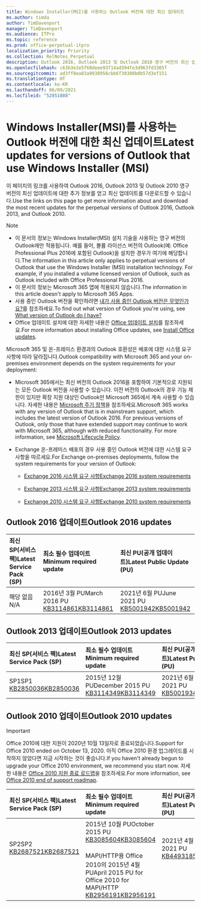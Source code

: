 ```yaml
---
title: Windows Installer(MSI)를 사용하는 Outlook 버전에 대한 최신 업데이트
ms.author: timda
author: TimDavenport
manager: TimDavenport
ms.audience: ITPro
ms.topic: reference
ms.prod: office-perpetual-itpro
localization_priority: Priority
ms.collection: RelNotes_Perpetual
description: Outlook 2016, Outlook 2013 및 Outlook 2010 영구 버전의 최신 업데이트 정보에 대한 링크를 IT 전문가에게 제공합니다.
ms.openlocfilehash: c63b3e2e5f68deee93714ad394fe3d963fd3305f
ms.sourcegitcommit: ad3ff8ea83a9930956cbb6f30300b0b57d3ef151
ms.translationtype: HT
ms.contentlocale: ko-KR
ms.lasthandoff: 06/09/2021
ms.locfileid: "52851888"
---
```

# <a name="latest-updates-for-versions-of-outlook-that-use-windows-installer-msi"></a><span data-ttu-id="75c40-103">Windows Installer(MSI)를 사용하는 Outlook 버전에 대한 최신 업데이트</span><span class="sxs-lookup"><span data-stu-id="75c40-103">Latest updates for versions of Outlook that use Windows Installer (MSI)</span></span>

<span data-ttu-id="75c40-104">이 페이지의 링크를 사용하여 Outlook 2016, Outlook 2013 및 Outlook 2010 영구 버전의 최신 업데이트에 대한 추가 정보를 얻고 최신 업데이트를 다운로드할 수 있습니다.</span><span class="sxs-lookup"><span data-stu-id="75c40-104">Use the links on this page to get more information about and download the most recent updates for the perpetual versions of Outlook 2016, Outlook 2013, and Outlook 2010.</span></span>
  
> [!NOTE]
> - <span data-ttu-id="75c40-p101">이 문서의 정보는 Windows Installer(MSI) 설치 기술을 사용하는 영구 버전의 Outlook에만 적용됩니다. 예를 들어, 볼륨 라이선스 버전의 Outlook(예: Office Professional Plus 2016에 포함된 Outlook)을 설치한 경우가 여기에 해당합니다.</span><span class="sxs-lookup"><span data-stu-id="75c40-p101">The information in this article only applies to perpetual versions of Outlook that use the Windows Installer (MSI) installation technology. For example, if you installed a volume licensed version of Outlook, such as Outlook included with Office Professional Plus 2016.</span></span>
> - <span data-ttu-id="75c40-107">이 문서의 정보는 Microsoft 365 앱에 적용되지 않습니다.</span><span class="sxs-lookup"><span data-stu-id="75c40-107">The information in this article doesn't apply to Microsoft 365 Apps.</span></span>
> - <span data-ttu-id="75c40-108">사용 중인 Outlook 버전을 확인하려면 [내가 사용 중인 Outlook 버전은 무엇인가요?](https://support.office.com/article/b3a9568c-edb5-42b9-9825-d48d82b2257c)를 참조하세요.</span><span class="sxs-lookup"><span data-stu-id="75c40-108">To find out what version of Outlook you're using, see [What version of Outlook do I have?](https://support.office.com/article/b3a9568c-edb5-42b9-9825-d48d82b2257c)</span></span>
> - <span data-ttu-id="75c40-109">Office 업데이트 설치에 대한 자세한 내용은 [Office 업데이트 설치](https://support.office.com/article/2ab296f3-7f03-43a2-8e50-46de917611c5)를 참조하세요.</span><span class="sxs-lookup"><span data-stu-id="75c40-109">For more information about installing Office updates, see [Install Office updates](https://support.office.com/article/2ab296f3-7f03-43a2-8e50-46de917611c5).</span></span> 
  
<span data-ttu-id="75c40-110">Microsoft 365 및 온-프레미스 환경과의 Outlook 호환성은 배포에 대한 시스템 요구 사항에 따라 달라집니다.</span><span class="sxs-lookup"><span data-stu-id="75c40-110">Outlook compatibility with Microsoft 365 and your on-premises environment depends on the system requirements for your deployment:</span></span>
  
- <span data-ttu-id="75c40-p102">Microsoft 365에서는 최신 버전의 Outlook 2016을 포함하여 기본적으로 지원되는 모든 Outlook 버전을 사용할 수 있습니다. 이전 버전의 Outlook의 경우 기능 제한이 있지만 확장 지원 대상인 Outlook만 Microsoft 365에서 계속 사용할 수 있습니다. 자세한 내용은 [Microsoft 주기 정책](https://support.microsoft.com/lifecycle)을 참조하세요.</span><span class="sxs-lookup"><span data-stu-id="75c40-p102">Microsoft 365 works with any version of Outlook that is in mainstream support, which includes the latest version of Outlook 2016. For previous versions of Outlook, only those that have extended support may continue to work with Microsoft 365, although with reduced functionality. For more information, see [Microsoft Lifecycle Policy](https://support.microsoft.com/lifecycle).</span></span>
    
- <span data-ttu-id="75c40-114">Exchange 온-프레미스 배포의 경우 사용 중인 Outlook 버전에 대한 시스템 요구 사항을 따르세요.</span><span class="sxs-lookup"><span data-stu-id="75c40-114">For Exchange on-premises deployments, follow the system requirements for your version of Outlook:</span></span>
    
  - [<span data-ttu-id="75c40-115">Exchange 2016 시스템 요구 사항</span><span class="sxs-lookup"><span data-stu-id="75c40-115">Exchange 2016 system requirements</span></span>](/Exchange/plan-and-deploy/system-requirements)
    
  - [<span data-ttu-id="75c40-116">Exchange 2013 시스템 요구 사항</span><span class="sxs-lookup"><span data-stu-id="75c40-116">Exchange 2013 system requirements</span></span>](/exchange/exchange-2013-system-requirements-exchange-2013-help)
    
  - <span data-ttu-id="75c40-117">[Exchange 2010 시스템 요구 사항](/previous-versions/office/exchange-server-2010/aa996719(v=exchg.141))</span><span class="sxs-lookup"><span data-stu-id="75c40-117">[Exchange 2010 system requirements](/previous-versions/office/exchange-server-2010/aa996719(v=exchg.141))</span></span>

   
## <a name="outlook-2016-updates"></a><span data-ttu-id="75c40-118">Outlook 2016 업데이트</span><span class="sxs-lookup"><span data-stu-id="75c40-118">Outlook 2016 updates</span></span>

|<span data-ttu-id="75c40-119">**최신 SP(서비스 팩)**</span><span class="sxs-lookup"><span data-stu-id="75c40-119">**Latest Service Pack (SP)**</span></span>|<span data-ttu-id="75c40-120">**최소 필수 업데이트**</span><span class="sxs-lookup"><span data-stu-id="75c40-120">**Minimum required update**</span></span>|<span data-ttu-id="75c40-121">**최신 PU(공개 업데이트)**</span><span class="sxs-lookup"><span data-stu-id="75c40-121">**Latest Public Update (PU)**</span></span>|
|:-----|:-----|:-----|
|<span data-ttu-id="75c40-122">해당 없음</span><span class="sxs-lookup"><span data-stu-id="75c40-122">N/A</span></span>  <br/> |<span data-ttu-id="75c40-123">2016년 3월 PU</span><span class="sxs-lookup"><span data-stu-id="75c40-123">March 2016 PU</span></span> <br/>[<span data-ttu-id="75c40-124">KB3114861</span><span class="sxs-lookup"><span data-stu-id="75c40-124">KB3114861</span></span>](https://support.microsoft.com/help/3114861) <br/> |<span data-ttu-id="75c40-125">2021년 6월 PU</span><span class="sxs-lookup"><span data-stu-id="75c40-125">June 2021 PU</span></span> <br/>[<span data-ttu-id="75c40-126">KB5001942</span><span class="sxs-lookup"><span data-stu-id="75c40-126">KB5001942</span></span>](https://support.microsoft.com/help/5001942) 

## <a name="outlook-2013-updates"></a><span data-ttu-id="75c40-127">Outlook 2013 업데이트</span><span class="sxs-lookup"><span data-stu-id="75c40-127">Outlook 2013 updates</span></span>

|<span data-ttu-id="75c40-128">**최신 SP(서비스 팩)**</span><span class="sxs-lookup"><span data-stu-id="75c40-128">**Latest Service Pack (SP)**</span></span>|<span data-ttu-id="75c40-129">**최소 필수 업데이트**</span><span class="sxs-lookup"><span data-stu-id="75c40-129">**Minimum required update**</span></span>|<span data-ttu-id="75c40-130">**최신 PU(공개 업데이트)**</span><span class="sxs-lookup"><span data-stu-id="75c40-130">**Latest Public Update (PU)**</span></span>|
|:-----|:-----|:-----|
|<span data-ttu-id="75c40-131">SP1</span><span class="sxs-lookup"><span data-stu-id="75c40-131">SP1</span></span>  <br/>[<span data-ttu-id="75c40-132">KB2850036</span><span class="sxs-lookup"><span data-stu-id="75c40-132">KB2850036</span></span>](https://go.microsoft.com/fwlink/p/?LinkId=512538) <br/> |<span data-ttu-id="75c40-133">2015년 12월 PU</span><span class="sxs-lookup"><span data-stu-id="75c40-133">December 2015 PU</span></span> <br/>[<span data-ttu-id="75c40-134">KB3114349</span><span class="sxs-lookup"><span data-stu-id="75c40-134">KB3114349</span></span>](https://support.microsoft.com/kb/3114349) <br/> |<span data-ttu-id="75c40-135">2021년 6월 PU</span><span class="sxs-lookup"><span data-stu-id="75c40-135">June 2021 PU</span></span> <br/>[<span data-ttu-id="75c40-136">KB5001934</span><span class="sxs-lookup"><span data-stu-id="75c40-136">KB5001934</span></span>](https://support.microsoft.com/help/5001934)  |
   
## <a name="outlook-2010-updates"></a><span data-ttu-id="75c40-137">Outlook 2010 업데이트</span><span class="sxs-lookup"><span data-stu-id="75c40-137">Outlook 2010 updates</span></span>
> [!IMPORTANT]
> <span data-ttu-id="75c40-138">Office 2010에 대한 지원이 2020년 10월 13일자로 종료되었습니다.</span><span class="sxs-lookup"><span data-stu-id="75c40-138">Support for Office 2010 ended on October 13, 2020.</span></span> <span data-ttu-id="75c40-139">아직 Office 2010 환경 업그레이드를 시작하지 않았다면 지금 시작하는 것이 좋습니다.</span><span class="sxs-lookup"><span data-stu-id="75c40-139">If you haven't already begun to upgrade your Office 2010 environment, we recommend you start now.</span></span> <span data-ttu-id="75c40-140">자세한 내용은 [Office 2010 지원 종료 로드맵](/DeployOffice/office-2010-end-support-roadmap)을 참조하세요.</span><span class="sxs-lookup"><span data-stu-id="75c40-140">For more information, see [Office 2010 end of support roadmap](/DeployOffice/office-2010-end-support-roadmap).</span></span>

|<span data-ttu-id="75c40-141">**최신 SP(서비스 팩)**</span><span class="sxs-lookup"><span data-stu-id="75c40-141">**Latest Service Pack (SP)**</span></span>|<span data-ttu-id="75c40-142">**최소 필수 업데이트**</span><span class="sxs-lookup"><span data-stu-id="75c40-142">**Minimum required update**</span></span>|<span data-ttu-id="75c40-143">**최신 PU(공개 업데이트)**</span><span class="sxs-lookup"><span data-stu-id="75c40-143">**Latest Public Update (PU)**</span></span>|
|:-----|:-----|:-----|
|<span data-ttu-id="75c40-144">SP2</span><span class="sxs-lookup"><span data-stu-id="75c40-144">SP2</span></span> <br/>[<span data-ttu-id="75c40-145">KB2687521</span><span class="sxs-lookup"><span data-stu-id="75c40-145">KB2687521</span></span>](https://go.microsoft.com/fwlink/p/?LinkId=512542) <br><br><br><br/> |<span data-ttu-id="75c40-146">2015년 10월 PU</span><span class="sxs-lookup"><span data-stu-id="75c40-146">October 2015 PU</span></span> <br/> [<span data-ttu-id="75c40-147">KB3085604</span><span class="sxs-lookup"><span data-stu-id="75c40-147">KB3085604</span></span>](https://support.microsoft.com/kb/3085604) <br/><br/>  <span data-ttu-id="75c40-148">MAPI/HTTP용 Office 2010의 2015년 4월 PU</span><span class="sxs-lookup"><span data-stu-id="75c40-148">April 2015 PU for Office 2010 for MAPI/HTTP</span></span> <br/> [<span data-ttu-id="75c40-149">KB2956191</span><span class="sxs-lookup"><span data-stu-id="75c40-149">KB2956191</span></span>](https://support.microsoft.com/help/2956191/april-14-2015-update-for-office-2010-kb2956191) <br/> |<span data-ttu-id="75c40-150">2021년 4월 PU</span><span class="sxs-lookup"><span data-stu-id="75c40-150">April 2021 PU</span></span> <br/>[<span data-ttu-id="75c40-151">KB4493185</span><span class="sxs-lookup"><span data-stu-id="75c40-151">KB4493185</span></span>](https://support.microsoft.com/help/4493185) <br><br><br><br/>|
